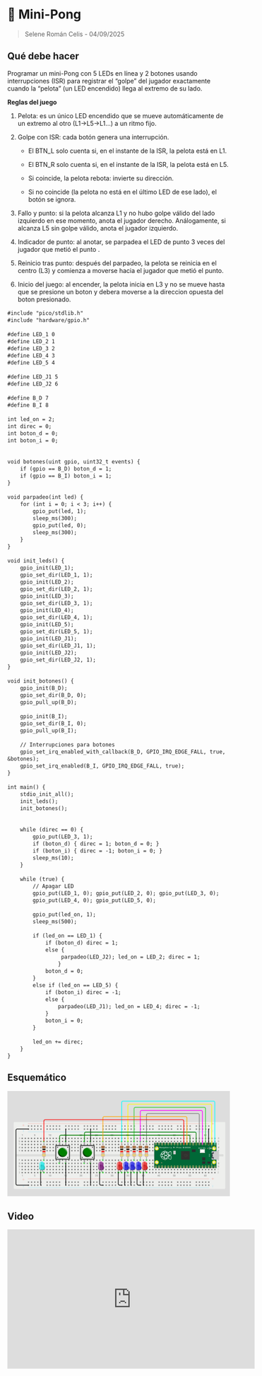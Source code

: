 # 🏓 Mini-Pong
> Selene Román Celis - 04/09/2025 

## Qué debe hacer

Programar un mini-Pong con 5 LEDs en línea y 2 botones usando interrupciones (ISR) para registrar el “golpe” del jugador exactamente cuando la “pelota” (un LED encendido) llega al extremo de su lado.

**Reglas del juego**

1. Pelota: es un único LED encendido que se mueve automáticamente de un extremo al otro (L1→L5→L1…) a un ritmo fijo.

2. Golpe con ISR: cada botón genera una interrupción.

    * El BTN_L solo cuenta si, en el instante de la ISR, la pelota está en L1.

    * El BTN_R solo cuenta si, en el instante de la ISR, la pelota está en L5.

    - Si coincide, la pelota rebota: invierte su dirección.

    - Si no coincide (la pelota no está en el último LED de ese lado), el botón se ignora.

3. Fallo y punto: si la pelota alcanza L1 y no hubo golpe válido del lado izquierdo en ese momento, anota el jugador derecho. Análogamente, si alcanza L5 sin golpe válido, anota el jugador izquierdo.

4. Indicador de punto: al anotar, se parpadea el LED de punto 3 veces del jugador que metió el punto .

5. Reinicio tras punto: después del parpadeo, la pelota se reinicia en el centro (L3) y comienza a moverse hacia el jugador que metió el punto.

6. Inicio del juego: al encender, la pelota inicia en L3 y no se mueve hasta que se presione un boton y debera moverse a la direccion opuesta del boton presionado.

``` codigo
#include "pico/stdlib.h"
#include "hardware/gpio.h"   

#define LED_1 0
#define LED_2 1
#define LED_3 2
#define LED_4 3
#define LED_5 4

#define LED_J1 5
#define LED_J2 6

#define B_D 7
#define B_I 8

int led_on = 2;
int direc = 0;
int boton_d = 0;
int boton_i = 0;


void botones(uint gpio, uint32_t events) {
    if (gpio == B_D) boton_d = 1;
    if (gpio == B_I) boton_i = 1;
}

void parpadeo(int led) {
    for (int i = 0; i < 3; i++) {
        gpio_put(led, 1);
        sleep_ms(300);
        gpio_put(led, 0);
        sleep_ms(300);
    }
}

void init_leds() {
    gpio_init(LED_1);
    gpio_set_dir(LED_1, 1);
    gpio_init(LED_2);
    gpio_set_dir(LED_2, 1);
    gpio_init(LED_3);
    gpio_set_dir(LED_3, 1);
    gpio_init(LED_4); 
    gpio_set_dir(LED_4, 1);
    gpio_init(LED_5); 
    gpio_set_dir(LED_5, 1);
    gpio_init(LED_J1); 
    gpio_set_dir(LED_J1, 1);
    gpio_init(LED_J2); 
    gpio_set_dir(LED_J2, 1);
}

void init_botones() {
    gpio_init(B_D); 
    gpio_set_dir(B_D, 0);
    gpio_pull_up(B_D);
    
    gpio_init(B_I); 
    gpio_set_dir(B_I, 0);
    gpio_pull_up(B_I);

    // Interrupciones para botones
    gpio_set_irq_enabled_with_callback(B_D, GPIO_IRQ_EDGE_FALL, true, &botones);
    gpio_set_irq_enabled(B_I, GPIO_IRQ_EDGE_FALL, true); 
}

int main() {
    stdio_init_all(); 
    init_leds();
    init_botones();


    while (direc == 0) {
        gpio_put(LED_3, 1);
        if (boton_d) { direc = 1; boton_d = 0; }
        if (boton_i) { direc = -1; boton_i = 0; }
        sleep_ms(10);
    }

    while (true) {
        // Apagar LED
        gpio_put(LED_1, 0); gpio_put(LED_2, 0); gpio_put(LED_3, 0);
        gpio_put(LED_4, 0); gpio_put(LED_5, 0);

        gpio_put(led_on, 1);
        sleep_ms(500);

        if (led_on == LED_1) {
            if (boton_d) direc = 1;
            else {
                 parpadeo(LED_J2); led_on = LED_2; direc = 1; 
                }
            boton_d = 0;
        } 
        else if (led_on == LED_5) {
            if (boton_i) direc = -1;
            else { 
                parpadeo(LED_J1); led_on = LED_4; direc = -1; 
            }
            boton_i = 0;
        }

        led_on += direc;
    }
}

```
## Esquemático
![Diagrama del sistema](images/esquema4.png)

## Video
<iframe width="560" height="315" src="https://www.youtube.com/embed/27hgnbmd6Wk?si=w_6thkJ4J-pCuQ-1" title="YouTube video player" frameborder="0" allow="accelerometer; autoplay; clipboard-write; encrypted-media; gyroscope; picture-in-picture; web-share" referrerpolicy="strict-origin-when-cross-origin" allowfullscreen></iframe>